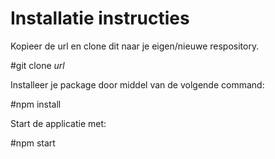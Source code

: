 # Installatie instructies

Kopieer de url en clone dit naar je eigen/nieuwe respository. 

#git clone *url*

Installeer je package door middel van de volgende command:

#npm install

Start de applicatie met:

#npm start
